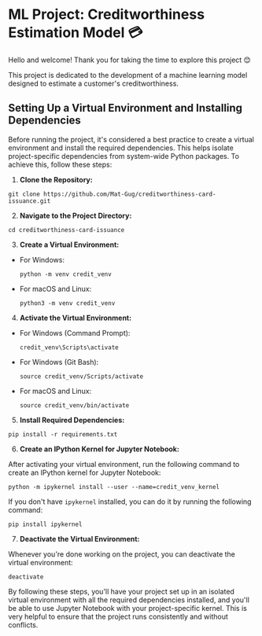 # ML Project: Creditworthiness Estimation Model :credit_card:

Hello and welcome! Thank you for taking the time to explore this project :blush:

This project is dedicated to the development of a machine learning model designed to estimate a customer's creditworthiness.

## Setting Up a Virtual Environment and Installing Dependencies

Before running the project, it's considered a best practice to create a virtual environment and install the required dependencies. This helps isolate project-specific dependencies from system-wide Python packages. To achieve this, follow these steps:

1. **Clone the Repository:**
```
git clone https://github.com/Mat-Gug/creditworthiness-card-issuance.git
```
2. **Navigate to the Project Directory:**
```
cd creditworthiness-card-issuance
```
3. **Create a Virtual Environment:**
- For Windows:
  ```
  python -m venv credit_venv
  ```
- For macOS and Linux:
  ```
  python3 -m venv credit_venv
  ```
4. **Activate the Virtual Environment:**
- For Windows (Command Prompt):
  ```
  credit_venv\Scripts\activate
  ```
- For Windows (Git Bash):
  ```
  source credit_venv/Scripts/activate
  ```
- For macOS and Linux:
  ```
  source credit_venv/bin/activate
  ```
5. **Install Required Dependencies:**
```
pip install -r requirements.txt
```
6. **Create an IPython Kernel for Jupyter Notebook:**

After activating your virtual environment, run the following command to create an IPython kernel for Jupyter Notebook:
```
python -m ipykernel install --user --name=credit_venv_kernel
```
If you don't have `ipykernel` installed, you can do it by running the following command:
```
pip install ipykernel
```
7. **Deactivate the Virtual Environment:**

Whenever you're done working on the project, you can deactivate the virtual environment:
```
deactivate
```
By following these steps, you'll have your project set up in an isolated virtual environment with all the required dependencies installed, and you'll be able to use Jupyter Notebook with your project-specific kernel. This is very helpful to ensure that the project runs consistently and without conflicts.

